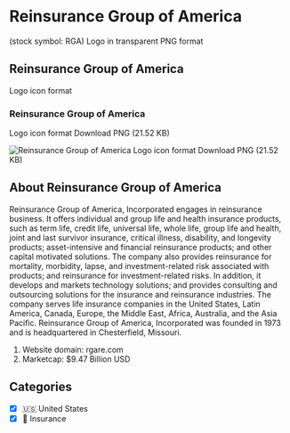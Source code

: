 # Reinsurance Group of America
 (stock symbol: RGA) Logo in transparent PNG format

## Reinsurance Group of America
 Logo icon format

### Reinsurance Group of America
 Logo icon format Download PNG (21.52 KB)

![Reinsurance Group of America
 Logo icon format Download PNG (21.52 KB)](/img/orig/RGA-458215e3.png)

## About Reinsurance Group of America


Reinsurance Group of America, Incorporated engages in reinsurance business. It offers individual and group life and health insurance products, such as term life, credit life, universal life, whole life, group life and health, joint and last survivor insurance, critical illness, disability, and longevity products; asset-intensive and financial reinsurance products; and other capital motivated solutions. The company also provides reinsurance for mortality, morbidity, lapse, and investment-related risk associated with products; and reinsurance for investment-related risks. In addition, it develops and markets technology solutions; and provides consulting and outsourcing solutions for the insurance and reinsurance industries. The company serves life insurance companies in the United States, Latin America, Canada, Europe, the Middle East, Africa, Australia, and the Asia Pacific. Reinsurance Group of America, Incorporated was founded in 1973 and is headquartered in Chesterfield, Missouri.

1. Website domain: rgare.com
2. Marketcap: $9.47 Billion USD


## Categories
- [x] 🇺🇸 United States
- [x] 🏦 Insurance
